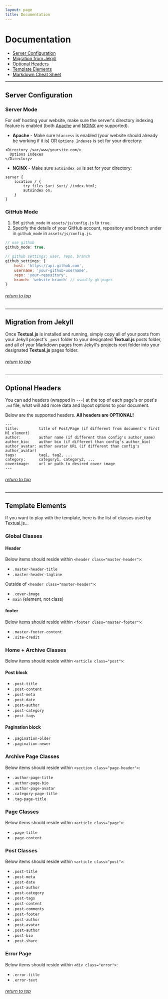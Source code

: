 ```yaml
---
layout: page
title: Documentation
---
```


# Documentation

<a name="top"></a>

- [Server Configuration](#configure)
- [Migration from Jekyll](#jekyll)
- [Optional Headers](#headers)
- [Template Elements](#template)
- [Markdown Cheat Sheet](https://github.com/adam-p/markdown-here/wiki/Markdown-Cheatsheet)


---
<a name="configure"></a>
## Server Configuration

### Server Mode

For self hosting your website, make sure the server's directory indexing feature is enabled
(both [Apache](https://httpd.apache.org) and [NGINX](https://www.nginx.com) are supported).

* **Apache** - Make sure `htaccess` is enabled (your website should already be working if it is)
OR `Options Indexes` is set for your directory:
```
<Directory /var/www/yoursite.com/>
  Options Indexes
</Directory>
```

* **NGINX** - Make sure `autoindex on` is set for your directory:
```
server {
    location / {
        try_files $uri $uri/ /index.html;
        autoindex on;
    }
}
```

### GitHub Mode

1. Set `github_mode` in `assets/js/config.js` to `true`.
2. Specify the details of your GitHub account, repository and branch under in `github_mode` in `assets/js/config.js`.

```javascript
// use github
github_mode: true,

// github settings: user, repo, branch
github_settings: {
    host: 'https://api.github.com',
    username: 'your-github-username',
    repo: 'your-repository',
    branch: 'website-branch' // usually gh-pages
}
```

###### [return to top](#top)

---

<a name="jekyll"></a>
## Migration from Jekyll

Once **Textual.js** is installed and running, simply copy all of your posts from your Jekyll
project's `_post` folder to your designated **Textual.js** posts folder, and all of your Markdown pages
from Jekyll's projects root folder into your designated **Textual.js** pages folder.

###### [return to top](#top)

---

<a name="headers"></a>
## Optional Headers

You can add headers (wrapped in `---`) at the top of each page's or post's `.md` file, what will
add more data and layout options to your document.

Below are the supported headers. **All headers are OPTIONAL!**

```text
---
title:         title of Post/Page (if different from document's first H1 element)
author:        author name (if different than config's author_name)
author_bio:    author bio (if different than config's author_bio)
author_avatar: author avatar URL (if different than config's author_avatar)
tags:          tag1, tag2, ...
category:      category1, category2, ...
coverimage:    url or path to desired cover image
---
```

###### [return to top](#top)

---

<a name="template"></a>
## Template Elements

If you want to play with the template, here is the list of classes used by Textual.js...

### Global Classes

#### Header

Below items should reside within `<header class="master-header">`:

- `.master-header-title`
- `.master-header-tagline`

Outside of `<header class="master-header">`:

- `.cover-image`
- `main` (element, not class)

#### footer
Below items should reside within `<footer class="master-footer">`:

- `.master-footer-content`
- `.site-credit`

### Home + Archive Classes

Below items should reside within `<article class="post">`:

#### Post block

- `.post-title`
- `.post-content`
- `.post-meta`
- `.post-date`
- `.post-author`
- `.post-category`
- `.post-tags`

#### Pagination block

- `.pagination-older`
- `.pagination-newer`

### Archive Page Classes

Below items should reside within `<section class="page-header">`:

- `.author-page-title`
- `.author-page-bio`
- `.author-page-avatar`
- `.category-page-title`
- `.tag-page-title`

### Page Classes

Below items should reside within `<article class="page">`:

- `.page-title`
- `.page-content`

### Post Classes

Below items should reside within `<article class="post">`:

- `.post-title`
- `.post-meta`
- `.post-date`
- `.post-author`
- `.post-category`
- `.post-tags`
- `.post-content`
- `.post-comments`
- `.post-footer`
- `.post-author`
- `.post-avatar`
- `.post-author`
- `.post-bio`
- `.post-share`

### Error Page

Below items should reside within `<div class="error">`:

- `.error-title`
- `.error-text`

###### [return to top](#top)
